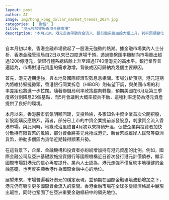 ```yaml
---
layout: post
author: AI
image: img/hong_kong_dollar_market_trends_2024.jpg
categories: [ '財經' ]
title: "港元強勢提振香港金融市場"
description: "本月以來，港元走強帶動資金流入，銀行體系總結餘大幅上升。利率預期變化，以及地緣政治風險推動資金轉向亞洲貨幣，金融機構發行港元債券展現國際市場信心。香港作為國際金融中心的地位進一步鞏固，市場仍看好港元資產的吸引力與本地金融市場的韌性。"
---
```

自本月初以來，香港金融市場掀起了一股港元強勢的熱潮。據金融市場業內人士分析，香港金融管理局自2日以來已四度進場干預，透過聯繫匯率機制向市場賣出超過1200億港元，使銀行體系總結餘上升至超過1740億港元的高水平。銀行業界普遍認為，市場對港元資產的需求激增，背後成因可歸納為幾個主要原因。

首先，港元近期走強，與本地及國際經濟形勢息息相關。市場分析預期，港元短期內將維持堅挺勢頭，香港銀行同業拆息（HIBOR）則有望下調，與美國市場的利率差距也將進一步拉闊。隨著聯儲局利率政策趨向轉變，預期美國在6月及第三季度將分別降息25個基點，而5月會議則大概率按兵不動，這種利率走勢為港元資產提供了良好的環境。

本月以來，香港股市氣氛明顯回暖，交投熱絡，多家知名中資企業首次公開招股，新股認購反應熱烈。再者，部分已上市的中資企業提前派發股息，刺激資金流入香港市場。與此同時，地緣政治風險自4月初以來持續升溫，促使企業與投資者加快分散持有限貨幣的風險，部分資金將美元兌換成港元、新台幣或離岸人民幣等亞洲貨幣，帶動多個區內貨幣近期錄得顯著升勢。

在這背景下，企業、金融機構和投資者亦紛紛增加持有港元資產的比例。例如，國際金融公司及亞洲基礎設施投資銀行等國際機構近日首次發行港元計價債券，顯示國際市場對港元的信心再度提升。業內人士認為，港元走強不僅反映本地穩健的金融基礎，也再度突顯香港作為國際金融中心的地位。

展望未來，市場普遍看好港元的穩定表現，並預期在國際金融環境波動增加之下，港元仍有吸引更多國際資金流入的空間。香港金融市場在全球多變經濟格局中展現出韌性，同時也鞏固了在亞洲重要金融樞紐中的領先地位。